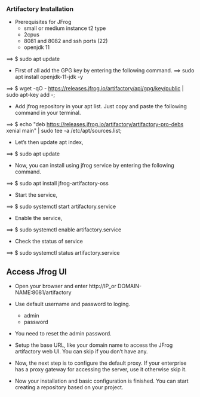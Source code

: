 ### Artifactory Installation
* Prerequisites for JFrog
   * small or medium instance t2 type
   * 2cpus
   * 8081 and 8082 and ssh ports (22)
   * openjdk 11

==> $ sudo apt update
* First of all add the GPG key by entering the following command.
==> sudo apt install openjdk-11-jdk -y

==> $ wget -qO - https://releases.jfrog.io/artifactory/api/gpg/key/public | sudo apt-key add -;
* Add jfrog repository in your apt list. Just copy and paste the following command in your terminal.

==> $ echo "deb https://releases.jfrog.io/artifactory/artifactory-pro-debs xenial main" | sudo tee -a /etc/apt/sources.list;
* Let’s then update apt index,

==> $ sudo apt update
* Now, you can install using jfrog service by entering the following command.

==> $ sudo apt install jfrog-artifactory-oss
* Start the service,

==> $ sudo systemctl start artifactory.service
* Enable the service,


==> $ sudo systemctl enable artifactory.service
* Check the status of service

==> $ sudo systemctl status artifactory.service

## Access Jfrog UI
* Open your browser and enter http://IP_or DOMAIN-NAME:8081/artifactory

* Use default username and password to loging.
   * admin
   * password

* You need to reset the admin password.

* Setup the base URL, like your domain name to access the JFrog artifactory web UI. You can skip if you don’t have any.

* Now, the next step is to configure the default proxy. If your enterprise has a proxy gateway for accessing the server, use it otherwise skip it.

* Now your installation and basic configuration is finished. You can start creating a repository based on your project.